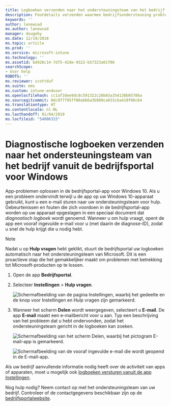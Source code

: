 ```yaml
---
title: Logboeken verzenden naar het ondersteuningsteam van het bedrijf voor Windows 10-apparaten | Microsoft Docs
description: Foutdetails verzenden waarmee bedrijfsondersteuning problemen met uw app kan oplossen
keywords: ''
author: lenewsad
ms.author: lanewsad
manager: dougeby
ms.date: 12/19/2018
ms.topic: article
ms.prod: ''
ms.service: microsoft-intune
ms.technology: ''
ms.assetid: bd428c14-7d75-42de-9322-b57323a01f06
searchScope:
- User help
ROBOTS: ''
ms.reviewer: scottduf
ms.suite: ems
ms.custom: intune-enduser
ms.openlocfilehash: cc1af3dee9dc8c591322c26b65a354130b05786a
ms.sourcegitcommit: 0dc977795ff80abb6a3b989ca633cba410f06c64
ms.translationtype: HT
ms.contentlocale: nl-NL
ms.lasthandoff: 01/04/2019
ms.locfileid: "54006315"
---
```

# <a name="send-diagnostic-logs-to-your-company-support-from-company-portal-for-windows"></a>Diagnostische logboeken verzenden naar het ondersteuningsteam van het bedrijf vanuit de bedrijfsportal voor Windows

App-problemen oplossen in de bedrijfsportal-app voor Windows 10. Als u een probleem ondervindt terwijl u de app op uw Windows 10-apparaat gebruikt, kunt u een e-mail sturen naar uw ondersteuningsteam voor hulp. Gebeurtenissen en fouten die zich voordoen in de bedrijfsportal-app worden op uw apparaat opgeslagen in een speciaal document dat _diagnostisch logboek_ wordt genoemd. Wanneer u om hulp vraagt, opent de app een vooraf ingevulde e-mail voor u (met daarin de diagnose-ID), zodat u snel de hulp krijgt die u nodig hebt.

> [!Note]       
> Nadat u op **Hulp vragen** hebt geklikt, stuurt de bedrijfsportal uw logboeken automatisch naar het ondersteuningsteam van Microsoft. Dit is een proactieve stap die het gemakkelijker maakt om problemen met betrekking tot Microsoft-producten op te lossen.  

1. Open de app **Bedrijfsportal**.
2. Selecteer **Instellingen** > **Hulp vragen**.  

   ![Schermafbeelding van de pagina Instellingen, waarbij het gedeelte en de knop voor Instellingen en Hulp vragen zijn gemarkeerd.](./media/1811_Get_Help_Windows_Cpapp.png)    

3. Wanneer het scherm **Delen** wordt weergegeven, selecteert u **E-mail**. De app **E-mail** maakt een e-mailbericht voor u aan. Typ een beschrijving van het probleem dat u hebt ondervonden, zodat het ondersteuningsteam gericht in de logboeken kan zoeken.

   ![Schermafbeelding van het scherm Delen, waarbij het pictogram E-mail-app is gemarkeerd.](./media/1811_Mail_Logs_Windows_CPapp.png)  


   ![Schermafbeelding van de vooraf ingevulde e-mail die wordt geopend in de E-mail-app.](./media/1811_Get_Help_Email_Windows_CPapp.png)  

Als uw bedrijf aanvullende informatie nodig heeft over de activiteit van apps of apparaten, moet u mogelijk ook [logboeken versturen vanuit de app Instellingen](send-logs-to-your-it-admin-settings-windows.md).  

Nog hulp nodig? Neem contact op met het ondersteuningsteam van uw bedrijf. Controleer of de contactgegevens beschikbaar zijn op de [bedrijfsportalwebsite](https://go.microsoft.com/fwlink/?linkid=2010980).  
